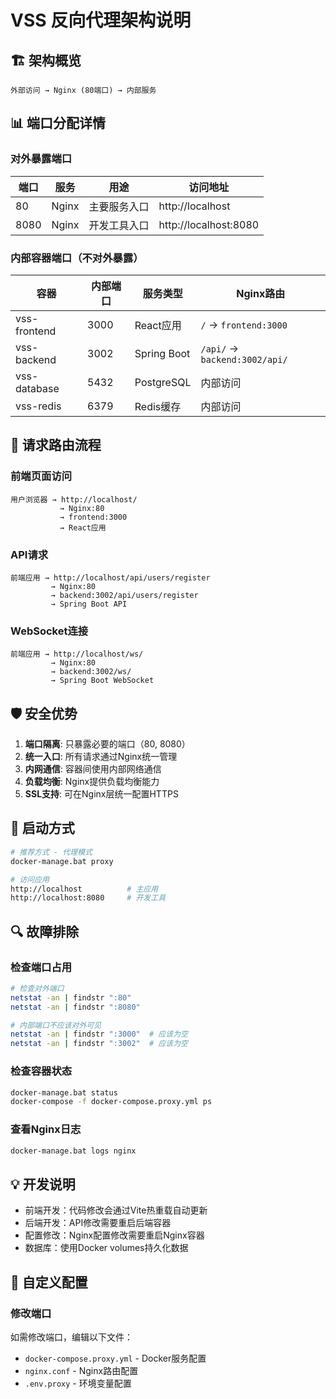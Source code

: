 # VSS 反向代理架构说明

## 🏗️ 架构概览

```
外部访问 → Nginx (80端口) → 内部服务
```

## 📊 端口分配详情

### 对外暴露端口
| 端口 | 服务 | 用途 | 访问地址 |
|------|------|------|----------|
| 80   | Nginx | 主要服务入口 | http://localhost |
| 8080 | Nginx | 开发工具入口 | http://localhost:8080 |

### 内部容器端口（不对外暴露）
| 容器 | 内部端口 | 服务类型 | Nginx路由 |
|------|----------|----------|-----------|
| vss-frontend | 3000 | React应用 | `/` → `frontend:3000` |
| vss-backend | 3002 | Spring Boot | `/api/` → `backend:3002/api/` |
| vss-database | 5432 | PostgreSQL | 内部访问 |
| vss-redis | 6379 | Redis缓存 | 内部访问 |

## 🔄 请求路由流程

### 前端页面访问
```
用户浏览器 → http://localhost/ 
           → Nginx:80 
           → frontend:3000 
           → React应用
```

### API请求
```
前端应用 → http://localhost/api/users/register 
         → Nginx:80 
         → backend:3002/api/users/register 
         → Spring Boot API
```

### WebSocket连接
```
前端应用 → http://localhost/ws/ 
         → Nginx:80 
         → backend:3002/ws/ 
         → Spring Boot WebSocket
```

## 🛡️ 安全优势

1. **端口隔离**: 只暴露必要的端口（80, 8080）
2. **统一入口**: 所有请求通过Nginx统一管理
3. **内网通信**: 容器间使用内部网络通信
4. **负载均衡**: Nginx提供负载均衡能力
5. **SSL支持**: 可在Nginx层统一配置HTTPS

## 🚀 启动方式

```bash
# 推荐方式 - 代理模式
docker-manage.bat proxy

# 访问应用
http://localhost          # 主应用
http://localhost:8080     # 开发工具
```

## 🔍 故障排除

### 检查端口占用
```bash
# 检查对外端口
netstat -an | findstr ":80"
netstat -an | findstr ":8080"

# 内部端口不应该对外可见
netstat -an | findstr ":3000"  # 应该为空
netstat -an | findstr ":3002"  # 应该为空
```

### 检查容器状态
```bash
docker-manage.bat status
docker-compose -f docker-compose.proxy.yml ps
```

### 查看Nginx日志
```bash
docker-manage.bat logs nginx
```

## 💡 开发说明

- 前端开发：代码修改会通过Vite热重载自动更新
- 后端开发：API修改需要重启后端容器
- 配置修改：Nginx配置修改需要重启Nginx容器
- 数据库：使用Docker volumes持久化数据

## 🔧 自定义配置

### 修改端口
如需修改端口，编辑以下文件：
- `docker-compose.proxy.yml` - Docker服务配置
- `nginx.conf` - Nginx路由配置
- `.env.proxy` - 环境变量配置
